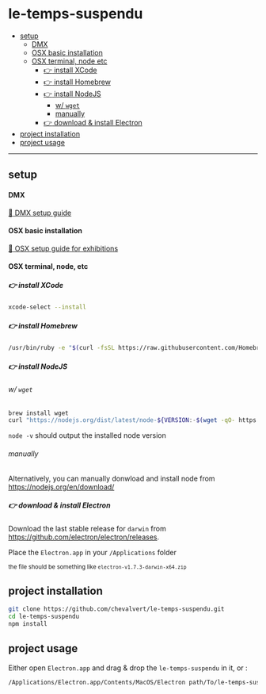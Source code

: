 # le-temps-suspendu

* [setup](#setup)
    - [DMX](#dmx)
    - [OSX basic installation](#osx-basic-installation)
    - [OSX terminal, node etc](#osx-terminal-node-etc)
      * [:point_right: install XCode](#point_right-install-xcode)
      * [:point_right: install Homebrew](#point_right-install-homebrew)
      * [:point_right: install NodeJS](#point_right--install-nodejs)
        + [w/ `wget`](#w-wget)
        + [manually](#manually)
      * [:point_right: download & install Electron](#point_right-download--install-electron)
* [project installation](#project-installation)
* [project usage](#project-usage)

---

## setup

#### DMX
[:art: DMX setup guide](https://github.com/chevalvert/OSX-setup-guide-for-exhibitions/blob/master/DMX-macOS-setup-guide.md)

#### OSX basic installation
[:art: OSX setup guide for exhibitions](https://github.com/chevalvert/OSX-setup-guide-for-exhibitions)

#### OSX terminal, node, etc
##### :point_right: install XCode

```sh
xcode-select --install
```

##### :point_right: install Homebrew
```sh
/usr/bin/ruby -e "$(curl -fsSL https://raw.githubusercontent.com/Homebrew/install/master/install)"
```

##### :point_right:  install NodeJS
###### w/ `wget`
```sh
brew install wget
curl "https://nodejs.org/dist/latest/node-${VERSION:-$(wget -qO- https://nodejs.org/dist/latest/ | sed -nE 's|.*>node-(.*)\.pkg</a>.*|\1|p')}.pkg" > "$HOME/Downloads/node-latest.pkg" && sudo installer -store -pkg "$HOME/Downloads/node-latest.pkg" -target "/"
```

`node -v` should output the installed node version

###### manually 
Alternatively, you can manually donwload and install node from https://nodejs.org/en/download/</sup>

##### :point_right: download & install Electron
Download the last stable release for `darwin` from https://github.com/electron/electron/releases. 

Place the `Electron.app` in your `/Applications` folder

<sup>the file should be something like `electron-v1.7.3-darwin-x64.zip`</sup>


## project installation
```sh
git clone https://github.com/chevalvert/le-temps-suspendu.git
cd le-temps-suspendu
npm install
```

## project usage
Either open `Electron.app` and drag & drop the `le-temps-suspendu` in it, or :
```sh
/Applications/Electron.app/Contents/MacOS/Electron path/To/le-temps-suspendu
```
